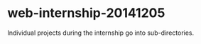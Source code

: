 web-internship-20141205
=======================

Individual projects during the internship go into sub-directories.
